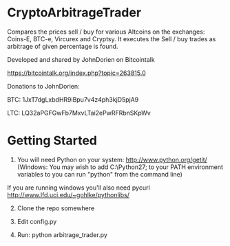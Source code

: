 CryptoArbitrageTrader
=====================

Compares the prices sell / buy for various Altcoins on the exchanges: Coins-E, BTC-e, Vircurex and Cryptsy. It executes the Sell / buy trades as arbitrage of given percentage is found.

Developed and shared by JohnDorien on Bitcointalk

https://bitcointalk.org/index.php?topic=263815.0

Donations to JohnDorien:

BTC: 1JxT7dgLxbdHR9iBpu7v4z4ph3kjD5pjA9

LTC: LQ32aPGFGwFb7MxvLTai2ePwRFRbnSKpWv


Getting Started
================

1. You will need Python on your system:
http://www.python.org/getit/
(Windows: You may wish to add C:\Python27\; to your PATH environment variables to you can run "python" from the command line)

If you are running windows you'll also need pycurl
http://www.lfd.uci.edu/~gohlke/pythonlibs/

2. Clone the repo somewhere

3. Edit config.py

4. Run: python arbitrage_trader.py
